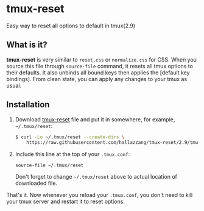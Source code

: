 # tmux-reset

Easy way to reset all options to default in tmux(2.9)

## What is it?

**tmux-reset** is very similar to `reset.css` or `normalize.css` for CSS.
When you source this file through `source-file` command, it resets all tmux options to their defaults.
It also unbinds all bound keys then applies the [default key bindings].
From clean state, you can apply any changes to your tmux as usual.

## Installation

1. Download [tmux-reset] file and put it in somewhere, for example, `~/.tmux/reset`:
    ```bash
    $ curl -Lo ~/.tmux/reset --create-dirs \
        https://raw.githubusercontent.com/hallazzang/tmux-reset/2.9/tmux-reset
    ```

2. Include this line at the top of your `.tmux.conf`:
    ```tmux
    source-file ~/.tmux/reset
    ```
    Don't forget to change `~/.tmux/reset` above to actual location of downloaded file.

That's it. Now whenever you reload your `.tmux.conf`,
you don't need to kill your tmux server and restart it to reset options.

[default-key-bindings]: https://github.com/tmux/tmux/blob/2.9/key-bindings.c#L192-L426
[tmux-reset]: https://github.com/hallazzang/tmux-reset/blob/2.9/tmux-reset
